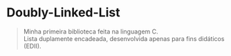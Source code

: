 # Doubly-Linked-List

>Minha primeira biblioteca feita na linguagem C.<br>
>Lista duplamente encadeada, desenvolvida apenas para fins didáticos (EDII).
